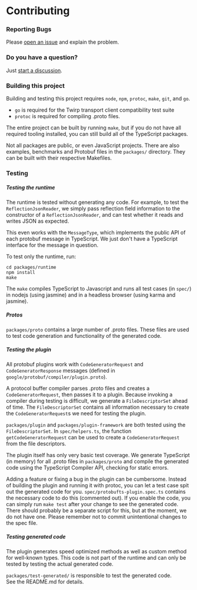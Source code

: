 Contributing
============


### Reporting Bugs

Please [open an issue](https://github.com/timostamm/protobuf-ts/issues/new) and explain the 
problem.


### Do you have a question?

Just [start a discussion](https://github.com/timostamm/protobuf-ts/discussions/new).


### Building this project 

Building and testing this project requires `node`, `npm`, `protoc`, 
`make`, `git`, and `go`.  

- `go` is required for the Twirp transport client compatibility test suite
- `protoc` is required for compiling .proto files.

The entire project can be built by running `make`, but if you do not have all required
tooling installed, you can still build all of the TypeScript packages. 


Not all packages are public, or even JavaScript projects. There are also examples, 
benchmarks and Protobuf files in the `packages/` directory. They can be built with their 
respective Makefiles.



### Testing

##### Testing the runtime 

The runtime is tested without generating any code. For example, to test the 
`ReflectionJsonReader`, we simply pass reflection field information to the 
constructor of a `ReflectionJsonReader`, and can test whether it reads and 
writes JSON as expected.

This even works with the `MessageType`, which implements the public API of 
each protobuf message in TypeScript. We just don't have a TypeScript interface 
for the message in question. 

To test only the runtime, run:

```shell script
cd packages/runtime
npm install
make 
```

The `make` compiles TypeScript to Javascript and runs all test cases 
(in `spec/`) in nodejs (using jasmine) and in a headless browser (using karma 
and jasmine). 


##### Protos
 
`packages/proto` contains a large number of .proto files. These 
files are used to test code generation and functionality of the generated code. 

##### Testing the plugin

All protobuf plugins work with `CodeGeneratorRequest` and `CodeGeneratorResponse` 
messages (defined in `google/protobuf/compiler/plugin.proto`). 

A protocol buffer compiler parses .proto files and creates a `CodeGeneratorRequest`, 
then passes it to a plugin. Because invoking a compiler during testing is difficult, 
we generate a `FileDescriptorSet` ahead of time. The `FileDescriptorSet` contains all 
information necessary to create the `CodeGeneratorRequest`s we need for testing 
the plugin. 

`packages/plugin` and `packages/plugin-framework` are both tested using the 
`FileDescriptorSet`. In `spec/helpers.ts`, the function `getCodeGeneratorRequest` 
can be used to create a `CodeGeneratorRequest` from the file descriptors.  

The plugin itself has only very basic test coverage. We generate TypeScript 
(in memory) for all .proto files in `packages/proto` and compile the 
generated code using the TypeScript Compiler API, checking for static errors. 

Adding a feature or fixing a bug in the plugin can be cumbersome. Instead of 
building the plugin and running it with protoc, you can let a test case spit 
out the generated code for you. `spec/protobufts-plugin.spec.ts` contains the 
necessary code to do this (commented out). If you enable the code, you can simply 
run `make test` after your change to see the generated code. There should probably 
be a separate script for this, but at the moment, we do not have one. Please 
remember not to commit unintentional changes to the spec file. 


##### Testing generated code

The plugin generates speed optimized methods as well as custom method 
for well-known types. This code is not part of the runtime and can only 
be tested by testing the actual generated code.

`packages/test-generated/` is responsible to test the generated code.  
See the README.md for details.

